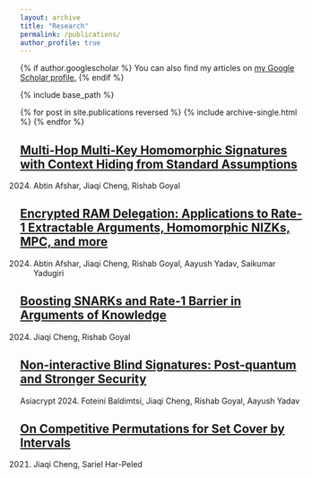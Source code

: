 ```yaml
---
layout: archive
title: "Research"
permalink: /publications/
author_profile: true
---
```


{% if author.googlescholar %}
  You can also find my articles on <u><a href="{{author.googlescholar}}">my Google Scholar profile</a>.</u>
{% endif %}

{% include base_path %}

{% for post in site.publications reversed %}
  {% include archive-single.html %}
{% endfor %}

## [Multi-Hop Multi-Key Homomorphic Signatures with Context Hiding from Standard Assumptions](https://eprint.iacr.org/2024/931.pdf)
2024. Abtin Afshar, Jiaqi Cheng, Rishab Goyal

## [Encrypted RAM Delegation: Applications to Rate-1 Extractable Arguments, Homomorphic NIZKs, MPC, and more](https://eprint.iacr.org/2024/1806.pdf)
2024. Abtin Afshar, Jiaqi Cheng, Rishab Goyal, Aayush Yadav, Saikumar Yadugiri


## [Boosting SNARKs and Rate-1 Barrier in Arguments of Knowledge](https://eprint.iacr.org/2024/1603.pdf)
2024. Jiaqi Cheng, Rishab Goyal

## [Non-interactive Blind Signatures: Post-quantum and Stronger Security](https://eprint.iacr.org/2024/614.pdf)
Asiacrypt 2024. Foteini Baldimtsi, Jiaqi Cheng, Rishab Goyal, Aayush Yadav

## [On Competitive Permutations for Set Cover by Intervals](https://arxiv.org/pdf/2110.14528)

2021. Jiaqi Cheng, Sariel Har-Peled